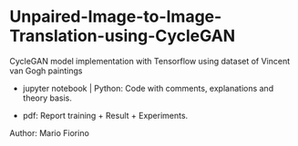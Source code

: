 # Unpaired-Image-to-Image-Translation-using-CycleGAN


CycleGAN model implementation with Tensorflow using dataset of Vincent van Gogh paintings

- jupyter notebook | Python:
Code with comments, explanations and theory basis. 

- pdf:
Report training + Result + Experiments.

Author: Mario Fiorino

